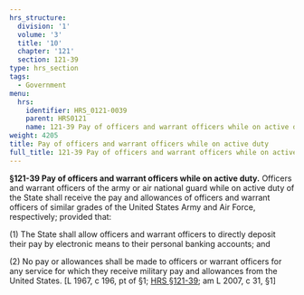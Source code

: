 ```yaml
---
hrs_structure:
  division: '1'
  volume: '3'
  title: '10'
  chapter: '121'
  section: 121-39
type: hrs_section
tags:
  - Government
menu:
  hrs:
    identifier: HRS_0121-0039
    parent: HRS0121
    name: 121-39 Pay of officers and warrant officers while on active duty
weight: 4205
title: Pay of officers and warrant officers while on active duty
full_title: 121-39 Pay of officers and warrant officers while on active duty
---
```

**§121-39 Pay of officers and warrant officers while on active duty.** Officers and warrant officers of the army or air national guard while on active duty of the State shall receive the pay and allowances of officers and warrant officers of similar grades of the United States Army and Air Force, respectively; provided that:

(1) The State shall allow officers and warrant officers to directly deposit their pay by electronic means to their personal banking accounts; and

(2) No pay or allowances shall be made to officers or warrant officers for any service for which they receive military pay and allowances from the United States. [L 1967, c 196, pt of §1; [HRS §121-39](/title-10/chapter-121/section-121-39/); am L 2007, c 31, §1]